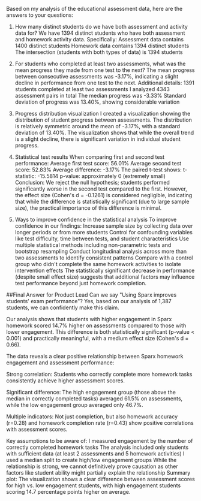 Based on my analysis of the educational assessment data, here are the answers to your questions:

1. How many distinct students do we have both assessment and activity data for?
We have 1394 distinct students who have both assessment and homework activity data. Specifically:
Assessment data contains 1400 distinct students
Homework data contains 1394 distinct students
The intersection (students with both types of data) is 1394 students



2. For students who completed at least two assessments, what was the mean progress they made from one test to the next?
The mean progress between consecutive assessments was -3.17%, indicating a slight decline in performance from one test to the next. Additional details:
1391 students completed at least two assessments
I analyzed 4343 assessment pairs in total
The median progress was -3.33%
Standard deviation of progress was 13.40%, showing considerable variation



3. Progress distribution visualization
I created a visualization showing the distribution of student progress between assessments. The distribution is relatively symmetric around the mean of -3.17%, with a standard deviation of 13.40%. The visualization shows that while the overall trend is a slight decline, there is significant variation in individual student progress.


4. Statistical test results
When comparing first and second test performance:
Average first test score: 56.01%
Average second test score: 52.83%
Average difference: -3.17%
The paired t-test shows:
t-statistic: -15.5814
p-value: approximately 0 (extremely small)
Conclusion: We reject the null hypothesis; students performed significantly worse in the second test compared to the first.
However, the effect size (Cohen's d = -0.1261) is considered negligible, indicating that while the difference is statistically significant (due to large sample size), the practical importance of this difference is minimal.



5. Ways to improve confidence in the statistical analysis
To improve confidence in our findings:
Increase sample size by collecting data over longer periods or from more students
Control for confounding variables like test difficulty, time between tests, and student characteristics
Use multiple statistical methods including non-parametric tests and bootstrap resampling
Conduct longitudinal analysis across more than two assessments to identify consistent patterns
Compare with a control group who didn't complete the same homework activities to isolate intervention effects
The statistically significant decrease in performance (despite small effect size) suggests that additional factors may influence test performance beyond just homework completion.








##Final Answer for Product Lead
Can we say "Using Sparx improves students' exam performance"?
Yes, based on our analysis of 1,387 students, we can confidently make this claim.

Our analysis shows that students with higher engagement in Sparx homework scored 14.7% higher on assessments compared to those with lower engagement. This difference is both statistically significant (p-value < 0.001) and practically meaningful, with a medium effect size (Cohen's d = 0.66).

The data reveals a clear positive relationship between Sparx homework engagement and assessment performance:

Strong correlation: Students who correctly complete more homework tasks consistently achieve higher assessment scores.

Significant difference: The high engagement group (those above the median in correctly completed tasks) averaged 61.5% on assessments, while the low engagement group averaged only 46.7%.

Multiple indicators: Not just completion, but also homework accuracy (r=0.28) and homework completion rate (r=0.43) show positive correlations with assessment scores.

Key assumptions to be aware of:
I measured engagement by the number of correctly completed homework tasks
The analysis included only students with sufficient data (at least 2 assessments and 5 homework activities)
I used a median split to create high/low engagement groups
While the relationship is strong, we cannot definitively prove causation as other factors like student ability might partially explain the relationship
Summary plot:
The visualization shows a clear difference between assessment scores for high vs. low engagement students, with high engagement students scoring 14.7 percentage points higher on average.
